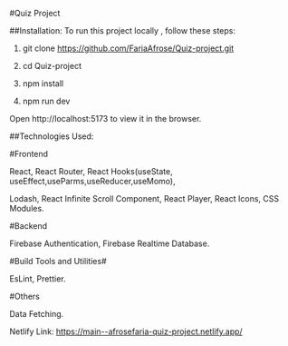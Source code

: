 #Quiz Project

##Installation:
To run this project locally , follow these steps:

1. git clone https://github.com/FariaAfrose/Quiz-project.git

2. cd Quiz-project

3. npm install

4. npm run dev

Open http://localhost:5173 to view it in the browser.

##Technologies Used:

#Frontend

  React,
  React Router,
  React Hooks(useState, useEffect,useParms,useReducer,useMomo),
    
   Lodash,
   React Infinite Scroll Component,
   React Player,
   React Icons,
   CSS Modules.

#Backend

  Firebase Authentication,
  Firebase Realtime Database.

#Build Tools and Utilities#

  EsLint,
  Prettier.

#Others

  Data Fetching.

Netlify Link:  https://main--afrosefaria-quiz-project.netlify.app/
